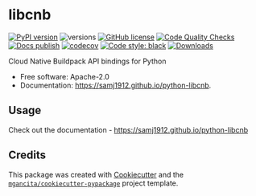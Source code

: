 # libcnb


[![PyPI version](https://badge.fury.io/py/libcnb.svg)](https://badge.fury.io/py/libcnb)
![versions](https://img.shields.io/pypi/pyversions/libcnb.svg)
[![GitHub license](https://img.shields.io/github/license/samj1912/libcnb.svg)](https://github.com/samj1912/libcnb/blob/main/LICENSE)
[![Code Quality Checks](https://github.com/samj1912/python-libcnb/actions/workflows/code_quality_checks.yml/badge.svg)](https://github.com/samj1912/python-libcnb/actions/workflows/code_quality_checks.yml)
[![Docs publish](https://github.com/samj1912/python-libcnb/actions/workflows/docs_publish.yml/badge.svg)](https://github.com/samj1912/python-libcnb/actions/workflows/docs_publish.yml)
[![codecov](https://codecov.io/gh/samj1912/python-libcnb/branch/main/graph/badge.svg?token=Vb5svxOpMj)](https://codecov.io/gh/samj1912/python-libcnb)
[![Code style: black](https://img.shields.io/badge/code%20style-black-000000.svg)](https://github.com/psf/black)
[![Downloads](https://static.pepy.tech/personalized-badge/libcnb?period=total&units=international_system&left_color=black&right_color=brightgreen&left_text=Downloads)](https://pepy.tech/project/libcnb)

 Cloud Native Buildpack API bindings for Python


- Free software: Apache-2.0
- Documentation: https://samj1912.github.io/python-libcnb.

## Usage

Check out the documentation - https://samj1912.github.io/python-libcnb

## Credits


This package was created with [Cookiecutter](https://github.com/audreyr/cookiecutter) and the [`mgancita/cookiecutter-pypackage`](https://mgancita.github.io/cookiecutter-pypackage/) project template.
